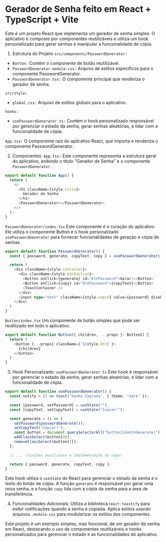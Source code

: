 # Gerador de Senha feito em React + TypeScript + Vite
Este é um projeto React que implementa um gerador de senha simples. O aplicativo é composto por componentes reutilizáveis e utiliza um hook personalizado para gerar senhas e manipular a funcionalidade de cópia.

1. Estrutura do Projeto
`src/components/PasswordGenerator:`
- `Button:` Contém o componente de botão reutilizável.
- `PasswordGenerator.module.css:` Arquivo de estilos específicos para o componente PasswordGenerator.
- `PasswordGenerator.tsx:`  O componente principal que renderiza o gerador de senha.

`src/style:`
- `global.css:` Arquivo de estilos globais para o aplicativo.

`hooks:`
- `usePasswordGenerator.ts:` Contém o hook personalizado responsável por gerenciar o estado da senha, gerar senhas aleatórias, e lidar com a funcionalidade de cópia.

`App.tsx:` O componente raiz do aplicativo React, que importa e renderiza o componente PasswordGenerator.

2. Componentes:
`App.tsx:`
Este componente representa a estrutura geral do aplicativo, exibindo o título "Gerador de Senha" e o componente `PasswordGenerator.`
~~~TypeScript JSX
export default function App() {
  return (
    <>
      <h1 className={style.title}>
        Gerador de Senha
      </h1>
      <PasswordGenerator></PasswordGenerator>
    </>
  );
}
~~~

`PasswordGenerator/index.tsx`
Este componente é o coração do aplicativo. Ele utiliza o componente Button e o hook personalizado `usePasswordGenerator` para fornecer funcionalidades de geração e cópia de senhas.
~~~TypeScript JSX
export default function PasswordGererator() {
  const { password, generate, copyText, copy } = usePasswordGenerator()

  return (
    <div className={style.container}>
      <div className={style.btnSection}>
        <Button onClick={generate} id="btnPassword">Gerar!</Button>
        <Button onClick={copy} id="btnPassword">{copyText}</Button>
        <ToastContainer />
      </div>
      <input type="text" className={style.input} value={password} disabled/>
    </div>
  )
}
~~~

`Button/index.tsx`
Um componente de botão simples que pode ser reutilizado em todo o aplicativo.
~~~TypeScript JSX
export default function Button({ children, ...props }: ButtonI) {
  return (
    <button {...props} className={`${style.btn}`}>
      {children}
    </button>
  )
}
~~~

3. Hook Personalizado: `usePasswordGenerator.ts`
Este hook é responsável por gerenciar o estado da senha, gerar senhas aleatórias, e lidar com a funcionalidade de cópia.
~~~TypeScript JSX
export default function usePasswordGenerator() {
  const notify = () => toast("Senha Copiada", { theme: "dark" });

  const [password, setPassword] = useState("");
  const [copyText, setCopyText] = useState("Copiar!");

  const generate = () => {
    setPassword(passwordGenerate());
    setCopyText("Copiar!");
    const button = document.querySelectorAll("button[id=btnGenerate]");
    addClassSelect(button[0]);
    removeClassSelect(button[1]);
  };

  // ... (funções auxiliares e implementação do copy)

  return { password, generate, copyText, copy };
}
~~~
Este hook utiliza o `useState` do React para gerenciar o estado da senha e o texto do botão de cópia. A função `generate` é responsável por gerar uma nova senha, e a função `copy` lida com a cópia da senha para a área de transferência.

4. Funcionalidades Adicionais:
Utiliza a biblioteca r`eact-toastify` para exibir notificações quando a senha é copiada.
Aplica estilos usando arquivos `.module.css` para modularizar os estilos dos componentes.

Este projeto é um exemplo simples, mas funcional, de um gerador de senha em React, destacando o uso de componentes reutilizáveis e hooks personalizados para gerenciar o estado e as funcionalidades do aplicativo.